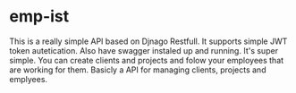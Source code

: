 # emp-ist

This is a really simple API based on Djnago Restfull. It supports simple JWT token autetication. Also have swagger instaled up and running.
It's super simple. You can create clients and projects and folow your employees that are working for them. Basicly a API for managing clients, projects and emplyees.
